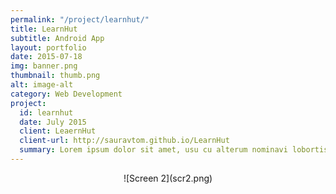```yaml
---
permalink: "/project/learnhut/"
title: LearnHut
subtitle: Android App
layout: portfolio
date: 2015-07-18
img: banner.png
thumbnail: thumb.png
alt: image-alt
category: Web Development
project:
  id: learnhut
  date: July 2015
  client: LeaernHut
  client-url: http://sauravtom.github.io/LearnHut
  summary: Lorem ipsum dolor sit amet, usu cu alterum nominavi lobortis. At duo novum diceret. Tantas apeirian vix et, usu sanctus postulant inciderint ut, populo diceret necessitatibus in vim. Cu eum dicam feugiat noluisse.
---
```


<div align="center" markdown="1">
![Screen 2](scr2.png)
</div>

